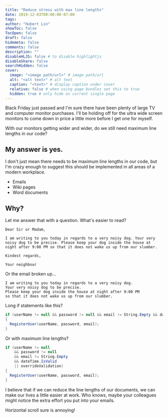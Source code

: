 ```yaml
---
title: "Reduce stress with max line lengths"
date: 2019-12-03T00:00:00-07:00
tags:
author: "Hubert Lin"
showToc: false
TocOpen: false
draft: false
hidemeta: false
comments: false
description: ""
disableHLJS: false # to disable highlightjs
disableShare: false
searchHidden: false
cover:
  image: "<image path/url>" # image path/url
  alt: "<alt text>" # alt text
  caption: "<text>" # display caption under cover
  relative: false # when using page bundles set this to true
  hidden: true # only hide on current single page
---
```


Black Friday just passed and I'm sure there have been plenty of large TV and
computer monitor purchases. I'll be holding off for the ultra wide screen
monitors to come down in price a little more before I get one for myself.&nbsp;

With our monitors getting wider and wider, do we still need maximum line lengths
in our code?&nbsp;

## My answer is yes.

I don't just mean there needs to be maximum line lengths in our code, but I'm
crazy enough to suggest this should be implemented in all areas of a modern
workplace.&nbsp;

- Emails
- Wiki pages
- Word documents

## Why?

Let me answer that with a question. What's easier to read?

```plaintext
Dear Sir or Madam,

I am writing to you today in regards to a very noisy dog. Your very noisy dog to be precise. Please keep your dog inside the house at night after 9:00 PM so that it does not wake us up from our slumber.

Kindest regards,

Your neighbour
```

Or the email broken up…

```plaintext
I am writing to you today in regards to a very noisy dog.
Your very noisy dog to be precise.
Please keep your dog inside the house at night after 9:00 PM
so that it does not wake us up from our slumber.
```

Long if statements like this?

```csharp
if (userName != null && password != null && email != String.Empty && dateTime.IsValid || overrideValidation)
{
  RegisterUser(userName, password, email);
}
```

Or with maximum line lengths?

```csharp
if (userName != null
    && password != null
    && email != String.Empty
    && dateTime.IsValid
    || overrideValidation)
{
  RegisterUser(userName, password, email);
}
```

I believe that if we can reduce the line lengths of our documents, we can make
our lives a little easier at work. Who knows, maybe your colleagues might notice
the extra effort you put into your emails.

Horizontal scroll sure is annoying!
